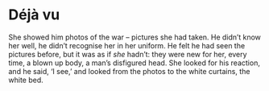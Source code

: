 Déjà vu=======



She showed him photos of the war – pictures she had taken. He didn’t know her well, he didn’t recognise her in her uniform. He felt he had seen the pictures before, but it was as if *she* hadn’t: they were new for her, every time, a blown up body, a man’s disfigured head. She looked for his reaction, and he said, ‘I see,’ and looked from the photos to the white curtains, the white bed.